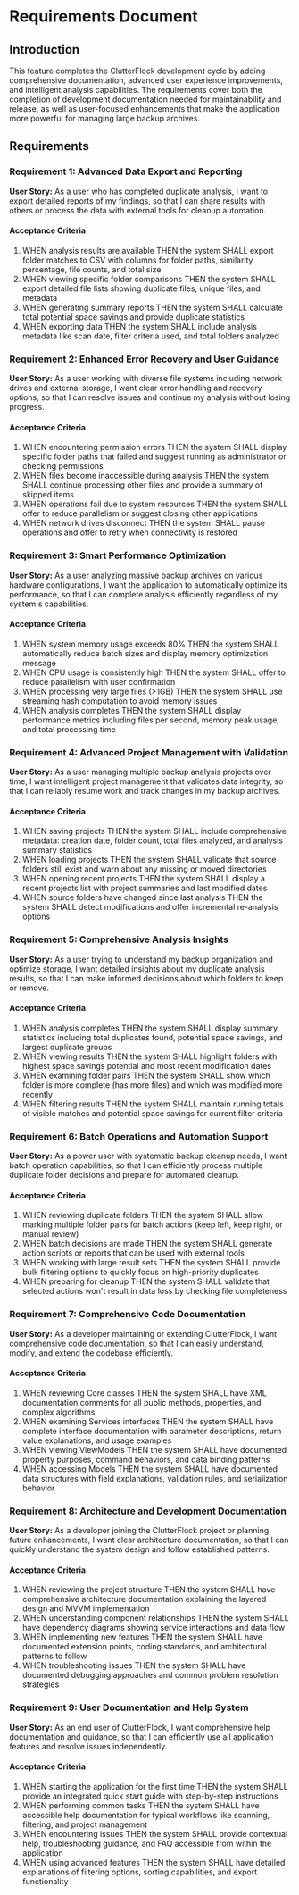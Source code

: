 # Requirements Document

## Introduction

This feature completes the ClutterFlock development cycle by adding comprehensive documentation, advanced user experience improvements, and intelligent analysis capabilities. The requirements cover both the completion of development documentation needed for maintainability and release, as well as user-focused enhancements that make the application more powerful for managing large backup archives.

## Requirements

### Requirement 1: Advanced Data Export and Reporting

**User Story:** As a user who has completed duplicate analysis, I want to export detailed reports of my findings, so that I can share results with others or process the data with external tools for cleanup automation.

#### Acceptance Criteria

1. WHEN analysis results are available THEN the system SHALL export folder matches to CSV with columns for folder paths, similarity percentage, file counts, and total size
2. WHEN viewing specific folder comparisons THEN the system SHALL export detailed file lists showing duplicate files, unique files, and metadata
3. WHEN generating summary reports THEN the system SHALL calculate total potential space savings and provide duplicate statistics
4. WHEN exporting data THEN the system SHALL include analysis metadata like scan date, filter criteria used, and total folders analyzed

### Requirement 2: Enhanced Error Recovery and User Guidance

**User Story:** As a user working with diverse file systems including network drives and external storage, I want clear error handling and recovery options, so that I can resolve issues and continue my analysis without losing progress.

#### Acceptance Criteria

1. WHEN encountering permission errors THEN the system SHALL display specific folder paths that failed and suggest running as administrator or checking permissions
2. WHEN files become inaccessible during analysis THEN the system SHALL continue processing other files and provide a summary of skipped items
3. WHEN operations fail due to system resources THEN the system SHALL offer to reduce parallelism or suggest closing other applications
4. WHEN network drives disconnect THEN the system SHALL pause operations and offer to retry when connectivity is restored

### Requirement 3: Smart Performance Optimization

**User Story:** As a user analyzing massive backup archives on various hardware configurations, I want the application to automatically optimize its performance, so that I can complete analysis efficiently regardless of my system's capabilities.

#### Acceptance Criteria

1. WHEN system memory usage exceeds 80% THEN the system SHALL automatically reduce batch sizes and display memory optimization message
2. WHEN CPU usage is consistently high THEN the system SHALL offer to reduce parallelism with user confirmation
3. WHEN processing very large files (>1GB) THEN the system SHALL use streaming hash computation to avoid memory issues
4. WHEN analysis completes THEN the system SHALL display performance metrics including files per second, memory peak usage, and total processing time

### Requirement 4: Advanced Project Management with Validation

**User Story:** As a user managing multiple backup analysis projects over time, I want intelligent project management that validates data integrity, so that I can reliably resume work and track changes in my backup archives.

#### Acceptance Criteria

1. WHEN saving projects THEN the system SHALL include comprehensive metadata: creation date, folder count, total files analyzed, and analysis summary statistics
2. WHEN loading projects THEN the system SHALL validate that source folders still exist and warn about any missing or moved directories
3. WHEN opening recent projects THEN the system SHALL display a recent projects list with project summaries and last modified dates
4. WHEN source folders have changed since last analysis THEN the system SHALL detect modifications and offer incremental re-analysis options

### Requirement 5: Comprehensive Analysis Insights

**User Story:** As a user trying to understand my backup organization and optimize storage, I want detailed insights about my duplicate analysis results, so that I can make informed decisions about which folders to keep or remove.

#### Acceptance Criteria

1. WHEN analysis completes THEN the system SHALL display summary statistics including total duplicates found, potential space savings, and largest duplicate groups
2. WHEN viewing results THEN the system SHALL highlight folders with highest space savings potential and most recent modification dates
3. WHEN examining folder pairs THEN the system SHALL show which folder is more complete (has more files) and which was modified more recently
4. WHEN filtering results THEN the system SHALL maintain running totals of visible matches and potential space savings for current filter criteria

### Requirement 6: Batch Operations and Automation Support

**User Story:** As a power user with systematic backup cleanup needs, I want batch operation capabilities, so that I can efficiently process multiple duplicate folder decisions and prepare for automated cleanup.

#### Acceptance Criteria

1. WHEN reviewing duplicate folders THEN the system SHALL allow marking multiple folder pairs for batch actions (keep left, keep right, or manual review)
2. WHEN batch decisions are made THEN the system SHALL generate action scripts or reports that can be used with external tools
3. WHEN working with large result sets THEN the system SHALL provide bulk filtering options to quickly focus on high-priority duplicates
4. WHEN preparing for cleanup THEN the system SHALL validate that selected actions won't result in data loss by checking file completeness

### Requirement 7: Comprehensive Code Documentation

**User Story:** As a developer maintaining or extending ClutterFlock, I want comprehensive code documentation, so that I can easily understand, modify, and extend the codebase efficiently.

#### Acceptance Criteria

1. WHEN reviewing Core classes THEN the system SHALL have XML documentation comments for all public methods, properties, and complex algorithms
2. WHEN examining Services interfaces THEN the system SHALL have complete interface documentation with parameter descriptions, return value explanations, and usage examples
3. WHEN viewing ViewModels THEN the system SHALL have documented property purposes, command behaviors, and data binding patterns
4. WHEN accessing Models THEN the system SHALL have documented data structures with field explanations, validation rules, and serialization behavior

### Requirement 8: Architecture and Development Documentation

**User Story:** As a developer joining the ClutterFlock project or planning future enhancements, I want clear architecture documentation, so that I can quickly understand the system design and follow established patterns.

#### Acceptance Criteria

1. WHEN reviewing the project structure THEN the system SHALL have comprehensive architecture documentation explaining the layered design and MVVM implementation
2. WHEN understanding component relationships THEN the system SHALL have dependency diagrams showing service interactions and data flow
3. WHEN implementing new features THEN the system SHALL have documented extension points, coding standards, and architectural patterns to follow
4. WHEN troubleshooting issues THEN the system SHALL have documented debugging approaches and common problem resolution strategies

### Requirement 9: User Documentation and Help System

**User Story:** As an end user of ClutterFlock, I want comprehensive help documentation and guidance, so that I can efficiently use all application features and resolve issues independently.

#### Acceptance Criteria

1. WHEN starting the application for the first time THEN the system SHALL provide an integrated quick start guide with step-by-step instructions
2. WHEN performing common tasks THEN the system SHALL have accessible help documentation for typical workflows like scanning, filtering, and project management
3. WHEN encountering issues THEN the system SHALL provide contextual help, troubleshooting guidance, and FAQ accessible from within the application
4. WHEN using advanced features THEN the system SHALL have detailed explanations of filtering options, sorting capabilities, and export functionality
